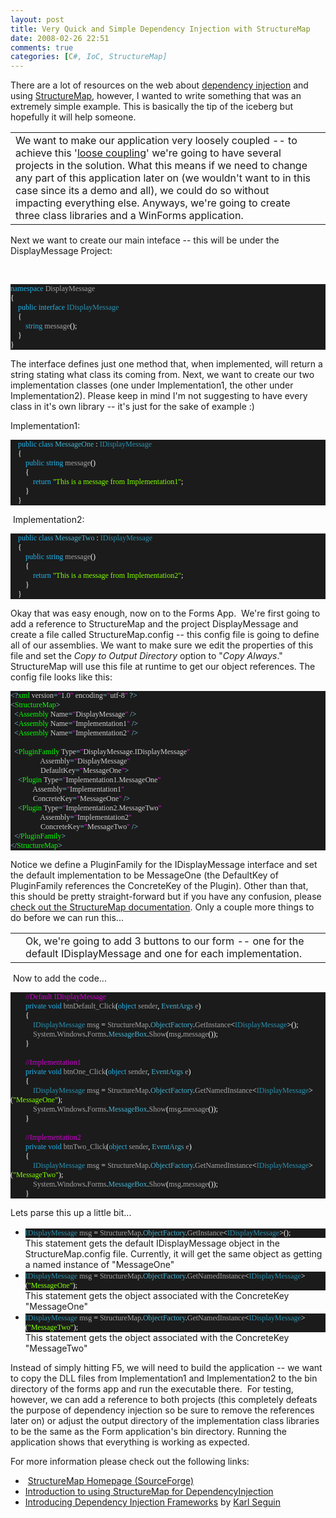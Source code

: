 ```yaml
---
layout: post
title: Very Quick and Simple Dependency Injection with StructureMap
date: 2008-02-26 22:51
comments: true
categories: [C#, IoC, StructureMap]
---
```

<p>
There are a lot of resources on the web about <a href="http://www.martinfowler.com/articles/injection.html" target="_blank">dependency injection</a> and using <a href="http://structuremap.sourceforge.net/Default.htm" target="_blank">StructureMap</a>, however, I wanted to write something that was an extremely simple example. This is basically the tip of the iceberg but hopefully it will help someone.&nbsp; 
</p>
<table border="0">
	<tbody>
		<tr>
			<td valign="top">
			We want to make our application very loosely coupled -- to achieve this &#39;<a href="http://en.wikipedia.org/wiki/Loose_coupling" target="_blank">loose coupling</a>&#39; we&#39;re going to have several projects in the solution. What this means if we need to change any part of this application later on (we wouldn&#39;t want to in this case since its a demo and all), we could do so without impacting everything else. Anyways, we&#39;re going to create three class libraries and a WinForms application. 
			</td>
			<td><img src="/ryanlanciaux.com/image.axd?picture=SolutionExplorer.gif" alt="" /> <br />
			</td>
		</tr>
	</tbody>
</table>
<p>
Next we want to create our main inteface -- this will be under the DisplayMessage Project: 
</p>
<p>
&nbsp;
</p>
<div style="background: #1b1b1b none repeat scroll 0% 50%; font-family: Consolas; font-size: 9pt; color: white; -moz-background-clip: -moz-initial; -moz-background-origin: -moz-initial; -moz-background-inline-policy: -moz-initial">
<p style="margin: 0px">
<span style="color: #23b4eb">namespace</span> <span style="color: #a5a3a3">DisplayMessage</span>
</p>
<p style="margin: 0px">
{
</p>
<p style="margin: 0px">
&nbsp;&nbsp;&nbsp; <span style="color: #23b4eb">public</span> <span style="color: #23b4eb">interface</span> <span style="color: #2b91af">IDisplayMessage</span>
</p>
<p style="margin: 0px">
&nbsp;&nbsp;&nbsp; {
</p>
<p style="margin: 0px">
&nbsp;&nbsp;&nbsp; &nbsp;&nbsp;&nbsp; <span style="color: #23b4eb">string</span> <span style="color: #a5a3a3">message</span>();
</p>
<p style="margin: 0px">
&nbsp;&nbsp;&nbsp; }
</p>
<p style="margin: 0px">
}
</p>
</div>
<p>
The interface defines just one method that, when implemented, will return a string stating what class its coming from. Next, we want to create our two implementation classes (one under Implementation1, the other under Implementation2). Please keep in mind I&#39;m not suggesting to have every class in it&#39;s own library -- it&#39;s just for the sake of example :) 
</p>
<p>
Implementation1:
</p>
<div style="background: #1b1b1b none repeat scroll 0% 50%; font-family: Consolas; font-size: 9pt; color: white; -moz-background-clip: -moz-initial; -moz-background-origin: -moz-initial; -moz-background-inline-policy: -moz-initial">
<p style="margin: 0px">
&nbsp;&nbsp;&nbsp; <span style="color: #23b4eb">public</span> <span style="color: #23b4eb">class</span> <span style="color: #47b3d1">MessageOne</span> : <span style="color: #2b91af">IDisplayMessage</span>
</p>
<p style="margin: 0px">
&nbsp;&nbsp;&nbsp; {
</p>
<p style="margin: 0px">
&nbsp;&nbsp;&nbsp; &nbsp;&nbsp;&nbsp; <span style="color: #23b4eb">public</span> <span style="color: #23b4eb">string</span> <span style="color: #a5a3a3">message</span>()
</p>
<p style="margin: 0px">
&nbsp;&nbsp;&nbsp; &nbsp;&nbsp;&nbsp; {
</p>
<p style="margin: 0px">
&nbsp;&nbsp;&nbsp; &nbsp;&nbsp;&nbsp; &nbsp;&nbsp;&nbsp; <span style="color: #23b4eb">return</span> <span style="color: #80ff00">&quot;This is a message from Implementation1&quot;</span>;
</p>
<p style="margin: 0px">
&nbsp;&nbsp;&nbsp; &nbsp;&nbsp;&nbsp; }
</p>
<p style="margin: 0px">
&nbsp;&nbsp;&nbsp; }
</p>
</div>
<p>
&nbsp;Implementation2:
</p>
<div style="background: #1b1b1b none repeat scroll 0% 50%; font-family: Consolas; font-size: 9pt; color: white; -moz-background-clip: -moz-initial; -moz-background-origin: -moz-initial; -moz-background-inline-policy: -moz-initial">
<p style="margin: 0px">
&nbsp;&nbsp;&nbsp; <span style="color: #23b4eb">public</span> <span style="color: #23b4eb">class</span> <span style="color: #47b3d1">MessageTwo</span> : <span style="color: #2b91af">IDisplayMessage</span>
</p>
<p style="margin: 0px">
&nbsp;&nbsp;&nbsp; {
</p>
<p style="margin: 0px">
&nbsp;&nbsp;&nbsp; &nbsp;&nbsp;&nbsp; <span style="color: #23b4eb">public</span> <span style="color: #23b4eb">string</span> <span style="color: #a5a3a3">message</span>()
</p>
<p style="margin: 0px">
&nbsp;&nbsp;&nbsp; &nbsp;&nbsp;&nbsp; {
</p>
<p style="margin: 0px">
&nbsp;&nbsp;&nbsp; &nbsp;&nbsp;&nbsp; &nbsp;&nbsp;&nbsp; <span style="color: #23b4eb">return</span> <span style="color: #80ff00">&quot;This is a message from Implementation2&quot;</span>;
</p>
<p style="margin: 0px">
&nbsp;&nbsp;&nbsp; &nbsp;&nbsp;&nbsp; }
</p>
<p style="margin: 0px">
&nbsp;&nbsp;&nbsp; }
</p>
</div>
<p>
Okay that was easy enough, now on to the Forms App.&nbsp; We&#39;re first going to add a reference to StructureMap and the project DisplayMessage and create a file called StructureMap.config -- this config file is going to define all of our assemblies. We want to make sure we edit the properties of this file and set the <em>Copy to Output Directory</em> option to &quot;<em>Copy Always</em>.&quot; StructureMap will use this file at runtime to get our object references. The config file looks like this:&nbsp;
</p>
<div style="background: #1b1b1b none repeat scroll 0% 50%; font-family: Consolas; font-size: 9pt; color: white; -moz-background-clip: -moz-initial; -moz-background-origin: -moz-initial; -moz-background-inline-policy: -moz-initial">
<p style="margin: 0px">
<span style="color: #88d0e8">&lt;?</span><span style="color: lime">xml</span><span style="color: #88d0e8"> </span><span style="color: #cecece">version</span><span style="color: #88d0e8">=</span><span style="color: fuchsia">&quot;</span><span style="color: #cecece">1.0</span><span style="color: fuchsia">&quot;</span><span style="color: #88d0e8"> </span><span style="color: #cecece">encoding</span><span style="color: #88d0e8">=</span><span style="color: fuchsia">&quot;</span><span style="color: #cecece">utf-8</span><span style="color: fuchsia">&quot;</span><span style="color: #88d0e8"> ?&gt;</span>
</p>
<p style="margin: 0px">
<span style="color: #88d0e8">&lt;</span><span style="color: lime">StructureMap</span><span style="color: #88d0e8">&gt;</span>
</p>
<p style="margin: 0px">
<span style="color: #88d0e8">&nbsp; &lt;</span><span style="color: lime">Assembly</span><span style="color: #88d0e8"> </span><span style="color: #cecece">Name</span><span style="color: #88d0e8">=</span><span style="color: fuchsia">&quot;</span><span style="color: #cecece">DisplayMessage</span><span style="color: fuchsia">&quot;</span><span style="color: #88d0e8"> /&gt;</span>
</p>
<p style="margin: 0px">
<span style="color: #88d0e8">&nbsp; &lt;</span><span style="color: lime">Assembly</span><span style="color: #88d0e8"> </span><span style="color: #cecece">Name</span><span style="color: #88d0e8">=</span><span style="color: fuchsia">&quot;</span><span style="color: #cecece">Implementation1</span><span style="color: fuchsia">&quot;</span><span style="color: #88d0e8"> /&gt;</span>
</p>
<p style="margin: 0px">
<span style="color: #88d0e8">&nbsp; &lt;</span><span style="color: lime">Assembly</span><span style="color: #88d0e8"> </span><span style="color: #cecece">Name</span><span style="color: #88d0e8">=</span><span style="color: fuchsia">&quot;</span><span style="color: #cecece">Implementation2</span><span style="color: fuchsia">&quot;</span><span style="color: #88d0e8"> /&gt;</span>
</p>
<p style="margin: 0px">
&nbsp;
</p>
<p style="margin: 0px">
<span style="color: #88d0e8">&nbsp; &lt;</span><span style="color: lime">PluginFamily</span><span style="color: #88d0e8"> </span><span style="color: #cecece">Type</span><span style="color: #88d0e8">=</span><span style="color: fuchsia">&quot;</span><span style="color: #cecece">DisplayMessage.IDisplayMessage</span><span style="color: fuchsia">&quot;</span>
</p>
<p style="margin: 0px">
<span style="color: #88d0e8">&nbsp; &nbsp; &nbsp; &nbsp; &nbsp; &nbsp; &nbsp; &nbsp; </span><span style="color: #cecece">Assembly</span><span style="color: #88d0e8">=</span><span style="color: fuchsia">&quot;</span><span style="color: #cecece">DisplayMessage</span><span style="color: fuchsia">&quot;</span>
</p>
<p style="margin: 0px">
<span style="color: #88d0e8">&nbsp; &nbsp; &nbsp; &nbsp; &nbsp; &nbsp; &nbsp; &nbsp; </span><span style="color: #cecece">DefaultKey</span><span style="color: #88d0e8">=</span><span style="color: fuchsia">&quot;</span><span style="color: #cecece">MessageOne</span><span style="color: fuchsia">&quot;</span><span style="color: #88d0e8">&gt;</span>
</p>
<p style="margin: 0px">
<span style="color: #88d0e8">&nbsp; &nbsp; &lt;</span><span style="color: lime">Plugin</span><span style="color: #88d0e8"> </span><span style="color: #cecece">Type</span><span style="color: #88d0e8">=</span><span style="color: fuchsia">&quot;</span><span style="color: #cecece">Implementation1.MessageOne</span><span style="color: fuchsia">&quot;</span>
</p>
<p style="margin: 0px">
<span style="color: #88d0e8">&nbsp; &nbsp; &nbsp; &nbsp; &nbsp; &nbsp; </span><span style="color: #cecece">Assembly</span><span style="color: #88d0e8">=</span><span style="color: fuchsia">&quot;</span><span style="color: #cecece">Implementation1</span><span style="color: fuchsia">&quot;</span><span style="color: #88d0e8">&nbsp; &nbsp; &nbsp; &nbsp; &nbsp;  </span>
</p>
<p style="margin: 0px">
<span style="color: #88d0e8">&nbsp; &nbsp; &nbsp; &nbsp; &nbsp; &nbsp; </span><span style="color: #cecece">ConcreteKey</span><span style="color: #88d0e8">=</span><span style="color: fuchsia">&quot;</span><span style="color: #cecece">MessageOne</span><span style="color: fuchsia">&quot;</span><span style="color: #88d0e8"> /&gt;</span>
</p>
<p style="margin: 0px">
<span style="color: #88d0e8">&nbsp; &nbsp; &lt;</span><span style="color: lime">Plugin</span><span style="color: #88d0e8"> </span><span style="color: #cecece">Type</span><span style="color: #88d0e8">=</span><span style="color: fuchsia">&quot;</span><span style="color: #cecece">Implementation2.MessageTwo</span><span style="color: fuchsia">&quot;</span>
</p>
<p style="margin: 0px">
<span style="color: #88d0e8">&nbsp; &nbsp; &nbsp; &nbsp; &nbsp; &nbsp; &nbsp; &nbsp; </span><span style="color: #cecece">Assembly</span><span style="color: #88d0e8">=</span><span style="color: fuchsia">&quot;</span><span style="color: #cecece">Implementation2</span><span style="color: fuchsia">&quot;</span>
</p>
<p style="margin: 0px">
<span style="color: #88d0e8">&nbsp; &nbsp; &nbsp; &nbsp; &nbsp; &nbsp; &nbsp; &nbsp; </span><span style="color: #cecece">ConcreteKey</span><span style="color: #88d0e8">=</span><span style="color: fuchsia">&quot;</span><span style="color: #cecece">MessageTwo</span><span style="color: fuchsia">&quot;</span><span style="color: #88d0e8"> /&gt;&nbsp; &nbsp; </span>
</p>
<p style="margin: 0px">
<span style="color: #88d0e8">&nbsp; &lt;/</span><span style="color: lime">PluginFamily</span><span style="color: #88d0e8">&gt;</span>
</p>
<p style="margin: 0px">
<span style="color: #88d0e8">&lt;/</span><span style="color: lime">StructureMap</span><span style="color: #88d0e8">&gt;</span>
</p>
</div>
<p>
Notice we define a PluginFamily for the IDisplayMessage interface and set the default implementation to be MessageOne (the DefaultKey of PluginFamily references the ConcreteKey of the Plugin). Other than that, this should be pretty straight-forward but if you have any confusion, please <a href="http://structuremap.sourceforge.net/Default.htm" target="_blank">check out the StructureMap documentation</a>. Only a couple more things to do before we can run this... 
</p>
<table border="0">
	<tbody>
		<tr>
			<td>
			<img src="/ryanlanciaux.com/image.axd?picture=window2.gif" alt="" />
			</td>
			<td valign="top">Ok, we&#39;re going to add 3 buttons to our form -- one for the default IDisplayMessage and one for each implementation.</td>
		</tr>
	</tbody>
</table>
<p>
&nbsp;Now to add the code... 
</p>
<div style="background: #1b1b1b none repeat scroll 0% 50%; font-family: Consolas; font-size: 9pt; color: white; -moz-background-clip: -moz-initial; -moz-background-origin: -moz-initial; -moz-background-inline-policy: -moz-initial">
<p style="margin: 0px">
&nbsp;&nbsp;&nbsp; &nbsp;&nbsp;&nbsp; <span style="color: #d200d5">//Default IDisplayMessage&nbsp;</span>
</p>
<p style="margin: 0px">
&nbsp;&nbsp;&nbsp; &nbsp;&nbsp;&nbsp; <span style="color: #23b4eb">private</span> <span style="color: #23b4eb">void</span> <span style="color: #a5a3a3">btnDefault_Click</span>(<span style="color: #23b4eb">object</span> <span style="color: #a5a3a3">sender</span>, <span style="color: #47b3d1">EventArgs</span> <span style="color: #a5a3a3">e</span>)
</p>
<p style="margin: 0px">
&nbsp;&nbsp;&nbsp; &nbsp;&nbsp;&nbsp; {
</p>
<p style="margin: 0px">
&nbsp;&nbsp;&nbsp; &nbsp;&nbsp;&nbsp; &nbsp;&nbsp;&nbsp; <span style="color: #2b91af">IDisplayMessage</span> <span style="color: #a5a3a3">msg</span> = <span style="color: #a5a3a3">StructureMap</span>.<span style="color: #47b3d1">ObjectFactory</span>.<span style="color: #a5a3a3">GetInstance</span>&lt;<span style="color: #2b91af">IDisplayMessage</span>&gt;();
</p>
<p style="margin: 0px">
&nbsp;&nbsp;&nbsp; &nbsp;&nbsp;&nbsp; &nbsp;&nbsp;&nbsp; <span style="color: #a5a3a3">System</span>.<span style="color: #a5a3a3">Windows</span>.<span style="color: #a5a3a3">Forms</span>.<span style="color: #47b3d1">MessageBox</span>.<span style="color: #a5a3a3">Show</span>(<span style="color: #a5a3a3">msg</span>.<span style="color: #a5a3a3">message</span>());
</p>
<p style="margin: 0px">
&nbsp;&nbsp;&nbsp; &nbsp;&nbsp;&nbsp; }
</p>
<p style="margin: 0px">
&nbsp;
</p>
<p style="margin: 0px">
&nbsp;&nbsp;&nbsp; &nbsp;&nbsp;&nbsp; <span style="color: #d200d5">//Implementation1</span>
</p>
<p style="margin: 0px">
&nbsp;&nbsp;&nbsp; &nbsp;&nbsp;&nbsp; <span style="color: #23b4eb">private</span> <span style="color: #23b4eb">void</span> <span style="color: #a5a3a3">btnOne_Click</span>(<span style="color: #23b4eb">object</span> <span style="color: #a5a3a3">sender</span>, <span style="color: #47b3d1">EventArgs</span> <span style="color: #a5a3a3">e</span>)
</p>
<p style="margin: 0px">
&nbsp;&nbsp;&nbsp; &nbsp;&nbsp;&nbsp; {
</p>
<p style="margin: 0px">
&nbsp;&nbsp;&nbsp; &nbsp;&nbsp;&nbsp; &nbsp;&nbsp;&nbsp; <span style="color: #2b91af">IDisplayMessage</span> <span style="color: #a5a3a3">msg</span> = <span style="color: #a5a3a3">StructureMap</span>.<span style="color: #47b3d1">ObjectFactory</span>.<span style="color: #a5a3a3">GetNamedInstance</span>&lt;<span style="color: #2b91af">IDisplayMessage</span>&gt;(<span style="color: #80ff00">&quot;MessageOne&quot;</span>);
</p>
<p style="margin: 0px">
&nbsp;&nbsp;&nbsp; &nbsp;&nbsp;&nbsp; &nbsp;&nbsp;&nbsp; <span style="color: #a5a3a3">System</span>.<span style="color: #a5a3a3">Windows</span>.<span style="color: #a5a3a3">Forms</span>.<span style="color: #47b3d1">MessageBox</span>.<span style="color: #a5a3a3">Show</span>(<span style="color: #a5a3a3">msg</span>.<span style="color: #a5a3a3">message</span>());
</p>
<p style="margin: 0px">
&nbsp;&nbsp;&nbsp; &nbsp;&nbsp;&nbsp; }
</p>
<p style="margin: 0px">
&nbsp;
</p>
<p style="margin: 0px">
&nbsp;&nbsp;&nbsp; &nbsp;&nbsp;&nbsp; <span style="color: #d200d5">//Implementation2</span>
</p>
<p style="margin: 0px">
&nbsp;&nbsp;&nbsp; &nbsp;&nbsp;&nbsp; <span style="color: #23b4eb">private</span> <span style="color: #23b4eb">void</span> <span style="color: #a5a3a3">btnTwo_Click</span>(<span style="color: #23b4eb">object</span> <span style="color: #a5a3a3">sender</span>, <span style="color: #47b3d1">EventArgs</span> <span style="color: #a5a3a3">e</span>)
</p>
<p style="margin: 0px">
&nbsp;&nbsp;&nbsp; &nbsp;&nbsp;&nbsp; {
</p>
<p style="margin: 0px">
&nbsp;&nbsp;&nbsp; &nbsp;&nbsp;&nbsp; &nbsp;&nbsp;&nbsp; <span style="color: #2b91af">IDisplayMessage</span> <span style="color: #a5a3a3">msg</span> = <span style="color: #a5a3a3">StructureMap</span>.<span style="color: #47b3d1">ObjectFactory</span>.<span style="color: #a5a3a3">GetNamedInstance</span>&lt;<span style="color: #2b91af">IDisplayMessage</span>&gt;(<span style="color: #80ff00">&quot;MessageTwo&quot;</span>);
</p>
<p style="margin: 0px">
&nbsp;&nbsp;&nbsp; &nbsp;&nbsp;&nbsp; &nbsp;&nbsp;&nbsp; <span style="color: #a5a3a3">System</span>.<span style="color: #a5a3a3">Windows</span>.<span style="color: #a5a3a3">Forms</span>.<span style="color: #47b3d1">MessageBox</span>.<span style="color: #a5a3a3">Show</span>(<span style="color: #a5a3a3">msg</span>.<span style="color: #a5a3a3">message</span>());
</p>
<p style="margin: 0px">
&nbsp;&nbsp;&nbsp; &nbsp;&nbsp;&nbsp; }&nbsp;
</p>
</div>
<p>
Lets parse this up a little bit...
</p>
<ul>
	<li><span style="color: #2b91af"></span>
	<div style="background: #1b1b1b none repeat scroll 0% 50%; font-family: Consolas; font-size: 9pt; color: white; -moz-background-clip: -moz-initial; -moz-background-origin: -moz-initial; -moz-background-inline-policy: -moz-initial">
	<p style="margin: 0px">
	<span style="color: #2b91af">IDisplayMessage</span> <span style="color: #a5a3a3">msg</span> = <span style="color: #a5a3a3">StructureMap</span>.<span style="color: #47b3d1">ObjectFactory</span>.<span style="color: #a5a3a3">GetInstance</span>&lt;<span style="color: #2b91af">IDisplayMessage</span>&gt;();
	</p>
	</div>
	This statement gets the default IDisplayMessage object in the StructureMap.config file. Currently, it will get the same object as getting a named instance of &quot;MessageOne&quot;</li>
	<li>
	<div style="background: #1b1b1b none repeat scroll 0% 50%; font-family: Consolas; font-size: 9pt; color: white; -moz-background-clip: -moz-initial; -moz-background-origin: -moz-initial; -moz-background-inline-policy: -moz-initial">
	<p style="margin: 0px">
	<span style="color: #2b91af">IDisplayMessage</span> <span style="color: #a5a3a3">msg</span> = <span style="color: #a5a3a3">StructureMap</span>.<span style="color: #47b3d1">ObjectFactory</span>.<span style="color: #a5a3a3">GetNamedInstance</span>&lt;<span style="color: #2b91af">IDisplayMessage</span>&gt;(<span style="color: #80ff00">&quot;MessageOne&quot;</span>);
	</p>
	</div>
	This statement gets the object associated with the ConcreteKey &quot;MessageOne&quot;
	</li>
	<li>
	<div style="background: #1b1b1b none repeat scroll 0% 50%; font-family: Consolas; font-size: 9pt; color: white; -moz-background-clip: -moz-initial; -moz-background-origin: -moz-initial; -moz-background-inline-policy: -moz-initial">
	<p style="margin: 0px">
	<span style="color: #2b91af">IDisplayMessage</span> <span style="color: #a5a3a3">msg</span> = <span style="color: #a5a3a3">StructureMap</span>.<span style="color: #47b3d1">ObjectFactory</span>.<span style="color: #a5a3a3">GetNamedInstance</span>&lt;<span style="color: #2b91af">IDisplayMessage</span>&gt;(<span style="color: #80ff00">&quot;MessageTwo&quot;</span>);
	</p>
	</div>
	This statement gets the object associated with the ConcreteKey &quot;MessageTwo&quot;</li>
</ul>
<p>
Instead of simply hitting F5, we will need to build the application -- we want to copy the DLL files from Implementation1 and Implementation2 to the bin directory of the forms app and run the executable there.&nbsp; For testing, however, we can add a reference to both projects (this completely defeats the purpose of dependency injection so be sure to remove the references later on) or adjust the output directory of the implementation class libraries to be the same as the Form application&#39;s bin directory. Running the application shows that everything is working as expected.
</p>
<p>
For more information please check out the following links:
</p>
<ul>
	<li>&nbsp;<a href="http://structuremap.sourceforge.net/Default.htm" target="_blank">StructureMap Homepage (SourceForge)</a></li>
	<li><a href="http://codebetter.com/blogs/jeremy.miller/archive/2005/11/18/134816.aspx" target="_blank">Introduction to using StructureMap for DependencyInjection</a></li>
	<li><a href="http://dotnetslackers.com/articles/designpatterns/IntroducingDependencyInjectionFrameworks.aspx" target="_blank">Introducing Dependency Injection Frameworks</a> by <a href="http://codebetter.com/blogs/karlseguin/default.aspx" target="_blank">Karl Seguin <br />
	</a></li>
</ul>
